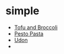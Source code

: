 # simple
* [Tofu and Broccoli](/tofuandbroccoli.md)
* [Pesto Pasta](https://damndelicious.net/2012/07/21/pesto-pasta-with-sun-dried-tomatoes-and-roasted/)
* [Udon](https://www.bonappetit.com/recipe/stir-fried-udon-with-pork)
* 
